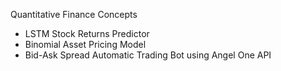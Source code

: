 Quantitative Finance Concepts

- LSTM Stock Returns Predictor
- Binomial Asset Pricing Model
- Bid-Ask Spread Automatic Trading Bot using Angel One API
